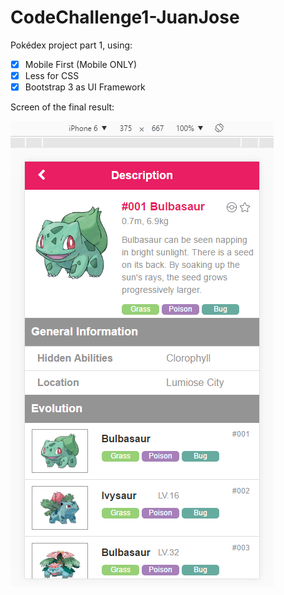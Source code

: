 # CodeChallenge1-JuanJose
Pokédex project part 1, using:

- [x] Mobile First (Mobile ONLY)
- [x] Less for CSS
- [x] Bootstrap 3 as UI Framework

Screen of the final result:

 ![screen](screen.png)